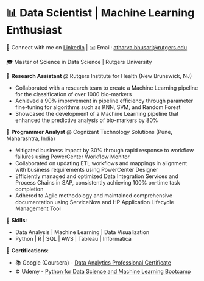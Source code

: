 <!-- Title -->
# 📊 Data Scientist | Machine Learning Enthusiast

<!-- Contact Information -->
📧 Connect with me on [LinkedIn](https://www.linkedin.com/in/atharva-bhusari/) | ✉️ Email: [atharva.bhusari@rutgers.edu](mailto:atharva.bhusari@rutgers.edu)

<!-- Education -->
🎓 Master of Science in Data Science | Rutgers University 

<!-- Work Experience -->
🌟 **Research Assistant** @ Rutgers Institute for Health (New Brunswick, NJ)
   - Collaborated with a research team to create a Machine Learning pipeline for the classification of over 1000 bio-markers
   - Achieved a 90% improvement in pipeline efficiency through parameter fine-tuning for algorithms such as KNN, SVM, and Random Forest
   - Showcased the development of a Machine Learning pipeline that enhanced the predictive analysis of bio-markers by 80%

🚀 **Programmer Analyst** @ Cognizant Technology Solutions (Pune, Maharashtra, India)
   - Mitigated business impact by 30% through rapid response to workflow failures using PowerCenter Workflow Monitor
   - Collaborated on updating ETL workflows and mappings in alignment with business requirements using PowerCenter Designer
   - Efficiently managed and optimized Data Integration Services and Process Chains in SAP, consistently achieving 100% on-time task completion
   - Adhered to Agile methodology and maintained comprehensive documentation using ServiceNow and HP Application Lifecycle Management Tool

<!-- Skills -->
💼 **Skills**:
   - Data Analysis | Machine Learning | Data Visualization
   - Python | R | SQL | AWS | Tableau | Informatica

📜 **Certifications**:
   - 📚 Google (Coursera) - [Data Analytics Professional Certificate](https://www.coursera.org/account/accomplishments/specialization/certificate/7AH4FWEVFL4J)
   - ⚙️ Udemy - [Python for Data Science and Machine Learning Bootcamp](https://www.udemy.com/certificate/UC-8c32b912-06bf-4705-b4a6-5fab72dccd4d/)
